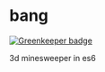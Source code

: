 # bang

[![Greenkeeper badge](https://badges.greenkeeper.io/chasm/bang.svg)](https://greenkeeper.io/)

3d minesweeper in es6
